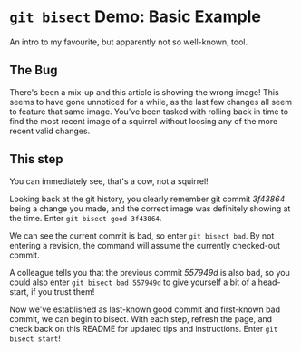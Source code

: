 # `git bisect` Demo: Basic Example
An intro to my favourite, but apparently not so well-known, tool.

## The Bug
There's been a mix-up and this article is showing the wrong image! This seems to have gone unnoticed for a while, as the last few changes all seem to feature that same image. You've been tasked with rolling back in time to find the most recent image of a squirrel without loosing any of the more recent valid changes.

## This step
You can immediately see, that's a cow, not a squirrel!

Looking back at the git history, you clearly remember git commit _3f43864_ being a change you made, and the correct image was definitely showing at the time. Enter `git bisect good 3f43864`.

We can see the current commit is bad, so enter `git bisect bad`. By not entering a revision, the command will assume the currently checked-out commit.

A colleague tells you that the previous commit _557949d_ is also bad, so you could also enter `git bisect bad 557949d` to give yourself a bit of a head-start, if you trust them!

Now we've established as last-known good commit and first-known bad commit, we can begin to bisect. With each step, refresh the page, and check back on this README for updated tips and instructions. Enter `git bisect start`!
